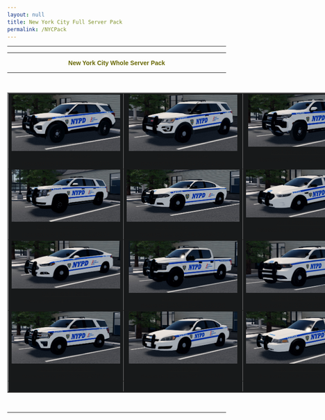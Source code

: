 ```yaml
---
layout: null
title: New York City Full Server Pack
permalink: /NYCPack
---
```



<head>
  <meta http-equiv="Content-Type" content="text/html; charset=ISO-8859-1">
  <meta name="Author" content="rwcar4">
  <meta name="GENERATOR" content="Mozilla/4.61 [en]C-AtHome0407  (WinNT; U) [Netscape]">

  <link rel="shortcut icon" type="image/x-icon" href="/image/favicon.ico">

  <script src="/assets/js/theme.js"></script>

  <link rel="stylesheet" href="https://use.fontawesome.com/releases/v5.15.4/css/all.css">

  <link rel="stylesheet" href="https://cdn.jsdelivr.net/npm/bootstrap@4.6.0/dist/css/bootstrap.min.css">

  <link rel="stylesheet" href="https://cdnjs.cloudflare.com/ajax/libs/animate.css/3.7.0/animate.css">

  <link rel="stylesheet" href="/assets/css/style.css">
  
  <title>TFD NYC Pack</title>
</head>
<body>
<center>
<hr width="100%" noshade="noshade" size="1">
<hr width="100%" size="2"><b><font face="Arial,Helvetica"><font color="#666600">New York City Whole Server Pack </font></font></b><br>
<hr width="100%" size="2"><br>
<table style="text-align: left; width: 999px; background-color: rgb(23, 25, 26);" border="2" cellpadding="2" cellspacing="0">
  <tbody>
    <tr>
      <td style="vertical-align: top; text-align: center;"><a href="/images/NYPD/20Exp.jpg"><font face="Arial,Helvetica"><img alt="" src="/images/NYPD/20Exp.jpg" style="border: 0px solid ; width: 250px; height: 130px;"><br>
2020 Ford Explorer</font></a><font size="-1"><br>
      </font><font size="-1">rbxassetid://103056252180595</font></td>
      <td style="vertical-align: top; text-align: center;"><a href="/images/NYPD/16Exp.jpg"><font face="Arial,Helvetica"><img alt="" src="/images/NYPD/16Exp.jpg" style="border: 0px solid ; width: 250px; height: 130px;"><br>
2016 Ford Explorer</font></a><font size="-1"><br>
      </font><font size="-1">rbxassetid://86363475452729</font></td>
      <td style="vertical-align: top; text-align: center;"><a href="/images/NYPD/21SUV.jpg"><font face="Arial,Helvetica"><img alt="" src="/images/NYPD/21SUV.jpg" style="border: 0px solid ; width: 240px; height: 120px;"><br>
2021 Chevrolet Tahoe</font></a><font size="-1"><br>
      </font><font size="-1">rbxassetid://81871220991754</font></td>
    </tr>
    <tr>
      <td style="vertical-align: top; text-align: center;"><font face="Arial,Helvetica"><a href="/images/NYPD/16SUV.jpg"><img alt="" src="/images/NYPD/16SUV.jpg" style="border: 0px solid ; width: 250px; height: 120px;"><br>
2016 Chevrolet Tahoe</a><br>
      </font><font size="-1">rbxassetid://136798238669604</font> </td>
      <td style="vertical-align: top; text-align: center;"><a href="/images/NYPD/16Chrg.jpg"><font face="Arial,Helvetica"><img alt="" src="/images/NYPD/16Chrg.jpg" style="border: 0px solid ; width: 260px; height: 120px;"><br>
2016 Dodge Charger</font></a> <font size="-1"><br>
      </font><font size="-1">rbxassetid://105724153997279</font><br>
      <td style="vertical-align: top; text-align: center;"><a href="/images/NYPD/16Taurus.jpg"><font face="Arial,Helvetica"><img alt="" src="/images/NYPD/16Taurus.jpg" style="border: 0px solid ; width: 250px; height: 110px;"><br>
2016 Ford Taurus</font></a> <font size="-1"><br>
      </font><font size="-1">rbxassetid://114970004996116</font></td>
    </tr>
    <tr>
      <td style="vertical-align: top; text-align: center;"><a href="/images/NYPD/15Fission.jpg"><font face="Arial,Helvetica"><img alt="" src="/images/NYPD/15Fission.jpg" style="border: 0px solid ; width: 250px; height: 110px;"><br>
2015 Ford Fission</font></a> <font size="-1"><br>
      </font><font size="-1">rbxassetid://74980549527017</font></td>
      <td style="vertical-align: top; text-align: center;"><a href="/images/NYPD/18F150.jpg"><font face="Arial,Helvetica"><img alt="" src="/images/NYPD/18F150.jpg" style="border: 0px solid ; width: 250px; height: 120px;"><br>
2018 Ford F150</font></a> <font size="-1"><br>
      </font><font size="-1">rbxassetid://85213438166220</font></td>
      <td style="vertical-align: top; text-align: center;"><a href="/images/NYPD/Rambo.jpg"><font face="Arial,Helvetica"><img alt="" src="/images/NYPD/Rambo.jpg" style="border: 0px solid ; width: 250px; height: 120px;"><br>
2018 Dodge Durango</font></a> <font size="-1"><br>
      </font><font size="-1">rbxassetid://92957150254387</font></td>
    </tr>
    <tr>
      <td style="vertical-align: top; text-align: center;"><a href="/images/NYPD/23Exp.jpg"><font face="Arial,Helvetica"><img alt="" src="/images/NYPD/23Exp.jpg" style="border: 0px solid ; width: 250px; height: 120px;"><br>
2023 Ford Expedition</font></a> <font size="-1"><br>
      </font><font size="-1">rbxassetid://102034390467125</font></td>
      <td style="vertical-align: top; text-align: center;"><a href="/images/NYPD/Impala.jpg"><font face="Arial,Helvetica"><img alt="" src="/images/NYPD/Impala.jpg" style="border: 0px solid ; width: 250px; height: 120px;"><br>
2006 Impala</font></a> <font><font><br>
      </font></font><font size="-1">rbxassetid://95596563186421</font></td>
      <td style="vertical-align: top; text-align: center;"><a href="/images/NYPD/11Vic.jpg"><font face="Arial,Helvetica"><img alt="" src="/images/NYPD/11Vic.jpg" style="border: 0px solid ; width: 250px; height: 120px;"><br>
2011 Crown Victoria</font></a> <font><font><br>
      </font></font><font size="-1">rbxassetid://86583379847852</font></td>
    <tr>
      <td valign="top" align="center"><br>
      </td>
      <td valign="top" align="center"><br>
      </td>
      <td valign="top" align="center"><br>
      </td>
    </tr>
  </tbody>
</table>
<br>
</center><hr width="100%" size="2"></center>
<br>
<br>
